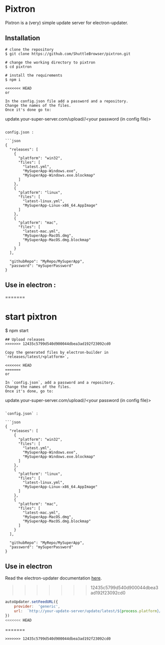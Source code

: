 # Pixtron

Pixtron is a (very) simple update server for electron-updater.

## Installation

```
# clone the repository
$ git clone https://github.com/ShuttleBrowser/pixtron.git

# change the working directory to pixtron
$ cd pixtron

# install the requirements
$ npm i

<<<<<<< HEAD
or

In the config.json file add a password and a repository.
Change the names of the files.
Once it's done go to:

```
update.your-super-server.com/upload/<the release tag>/<your password (in config file)>
```

config.json :

```json
{
  "releases": [
    {
      "platform": "win32",
      "files": [
        "latest.yml",
        "MySuperApp-Windows.exe",
        "MySuperApp-Windows.exe.blockmap"
      ]
    },
    {
      "platform": "linux",
      "files": [
        "latest-linux.yml",
        "MySuperApp-Linux-x86_64.AppImage"
      ]
    },
    {
      "platform": "mac",
      "files": [
        "latest-mac.yml",
        "MySuperApp-MacOS.dmg",
        "MySuperApp-MacOS.dmg.blockmap"
      ]
    }
  ],

  "githubRepo": "MyRepo/MySuperApp",
  "password": "mySuperPassword"
}
```

## Use in electron :
=======
# start pixtron
$ npm start
```
## Upload releases
>>>>>>> 12435c5799d540d900044dbea3ad192f23092cd0

Copy the generated files by electron-builder in `releases/latest/<platform>`,

<<<<<<< HEAD
=======
or

In `config.json`, add a password and a repository.
Change the names of the files.
Once it's done, go to:

```
update.your-super-server.com/upload/<the release tag>/<your password (in config file)>
```

`config.json` :

```json
{
  "releases": [
    {
      "platform": "win32",
      "files": [
        "latest.yml",
        "MySuperApp-Windows.exe",
        "MySuperApp-Windows.exe.blockmap"
      ]
    },
    {
      "platform": "linux",
      "files": [
        "latest-linux.yml",
        "MySuperApp-Linux-x86_64.AppImage"
      ]
    },
    {
      "platform": "mac",
      "files": [
        "latest-mac.yml",
        "MySuperApp-MacOS.dmg",
        "MySuperApp-MacOS.dmg.blockmap"
      ]
    }
  ],

  "githubRepo": "MyRepo/MySuperApp",
  "password": "mySuperPassword"
}
```

## Use in electron

Read the electron-updater documentation [here](https://www.electron.build/auto-update).

>>>>>>> 12435c5799d540d900044dbea3ad192f23092cd0
```js
autoUpdater.setFeedURL({
    provider:  'generic',
	url:  `http://your-update-server/update/latest/${process.platform}/`
})
<<<<<<< HEAD
```
=======
```
>>>>>>> 12435c5799d540d900044dbea3ad192f23092cd0
